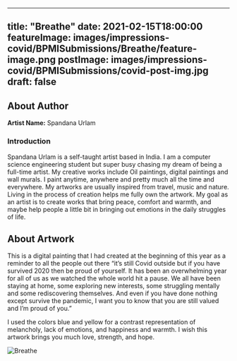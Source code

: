 
---
title: "Breathe"
date: 2021-02-15T18:00:00
featureImage: images/impressions-covid/BPMISubmissions/Breathe/feature-image.png
postImage: images/impressions-covid/BPMISubmissions/covid-post-img.jpg
draft: false
---

## About Author

**Artist Name:** Spandana Urlam 

### Introduction
Spandana Urlam is a self-taught artist based in India. I am a computer science engineering student but super busy chasing my dream of being a full-time artist. My creative works include Oil paintings, digital paintings and wall murals. I paint anytime, anywhere and pretty much all the time and everywhere. My artworks are usually inspired from travel, music and nature. Living in the process of creation helps me fully own the artwork. My goal as an artist is to create works that bring peace, comfort and warmth, and maybe help people a little bit in bringing out emotions in the daily struggles of life.





## About Artwork
This is a digital painting that I had created at the beginning of this year as a reminder to all the people out there “it’s still Covid outside but if you have survived 2020 then be proud of yourself. It has been an overwhelming year for all of us as we watched the whole world hit a pause. We all have been staying at home, some exploring new interests, some struggling mentally and some rediscovering themselves. And even if you have done nothing except survive the pandemic, I want you to know that you are still valued and I’m proud of you.”

I used the colors blue and yellow for a contrast representation of melancholy, lack of emotions, and happiness and warmth. I wish this artwork brings you much love, strength, and hope.


![Breathe](../../images/impressions-covid/BPMISubmissions/Breathe/Breathe.jpg)
